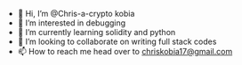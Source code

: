 - 👋 Hi, I’m @Chris-a-crypto kobia
- 👀 I’m interested in debugging
- 🌱 I’m currently learning solidity and python
- 💞️ I’m looking to collaborate on writing full  stack codes
- 📫 How to reach me head over to chriskobia17@gmail.com

<!---
Chris-a-crypto/Chris-a-crypto is a ✨ special ✨ repository because its `README.md` (this file) appears on your GitHub profile.
You can click the Preview link to take a look at your changes.
--->
